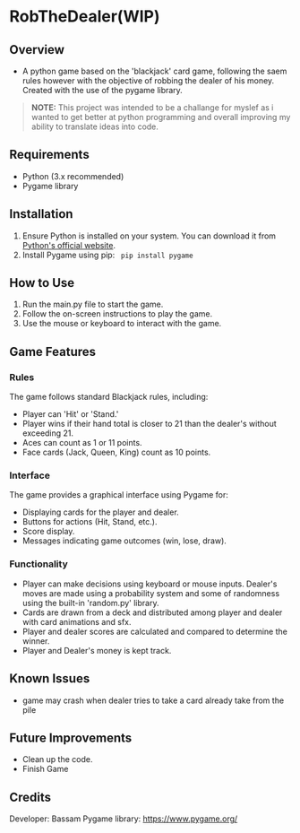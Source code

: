 # RobTheDealer(WIP)

## Overview

 - A python game based on the 'blackjack' card game, following the saem rules however with the objective of robbing the dealer of his money. Created with the use of the pygame library. 
>**NOTE:**  This project was intended to be a challange for myslef as i wanted to get better at python programming and overall improving my ability to translate ideas into code.

## Requirements
 - Python (3.x recommended)
 - Pygame library

## Installation
1. Ensure Python is installed on your system. You can download it from [Python's official website](https://www.python.org/).
2. Install Pygame using pip:
    ``` pip install pygame```

## How to Use
1. Run the main.py file to start the game.
2. Follow the on-screen instructions to play the game.
3. Use the mouse or keyboard to interact with the game.
## Game Features
### Rules
The game follows standard Blackjack rules, including:

- Player can 'Hit' or 'Stand.'
- Player wins if their hand total is closer to 21 than the dealer's without exceeding 21.
- Aces can count as 1 or 11 points.
- Face cards (Jack, Queen, King) count as 10 points.

### Interface

The game provides a graphical interface using Pygame for:

- Displaying cards for the player and dealer.
- Buttons for actions (Hit, Stand, etc.).
- Score display.
- Messages indicating game outcomes (win, lose, draw).

### Functionality
- Player can make decisions using keyboard or mouse inputs.
Dealer's moves are made using a probability system and some of randomness using the built-in 'random.py' library.
- Cards are drawn from a deck and distributed among player and dealer with card animations and sfx.
- Player and dealer scores are calculated and compared to determine the winner.
- Player and Dealer's money is kept track.

## Known Issues
- game may crash when dealer tries to take a card already take from the pile

## Future Improvements
- Clean up the code.
- Finish Game 

## Credits
Developer: Bassam
Pygame library: https://www.pygame.org/



